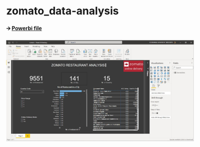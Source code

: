 # zomato_data-analysis

#### 🡪  [Powerbi file](https://github.com/gourangasatapathyvit/zomato_data-analysis/blob/main/zomato.pbix)


![alt text](https://github.com/gourangasatapathyvit/zomato_data-analysis/blob/main/zomato.JPG)

